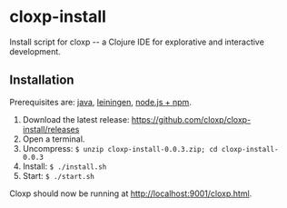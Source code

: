 # cloxp-install
Install script for cloxp -- a Clojure IDE for explorative and interactive development.

## Installation

Prerequisites are: [java](http://www.oracle.com/technetwork/java/javase/downloads/jdk8-downloads-2133151.html), [leiningen](http://leiningen.org/), [node.js + npm](http://nodejs.org/).

1. Download the latest release: https://github.com/cloxp/cloxp-install/releases
2. Open a terminal.
2. Uncompress: `$ unzip cloxp-install-0.0.3.zip; cd cloxp-install-0.0.3`
3. Install: `$ ./install.sh`
4. Start: `$ ./start.sh`

Cloxp should now be running at [http://localhost:9001/cloxp.html](http://localhost:9001/cloxp.html).
